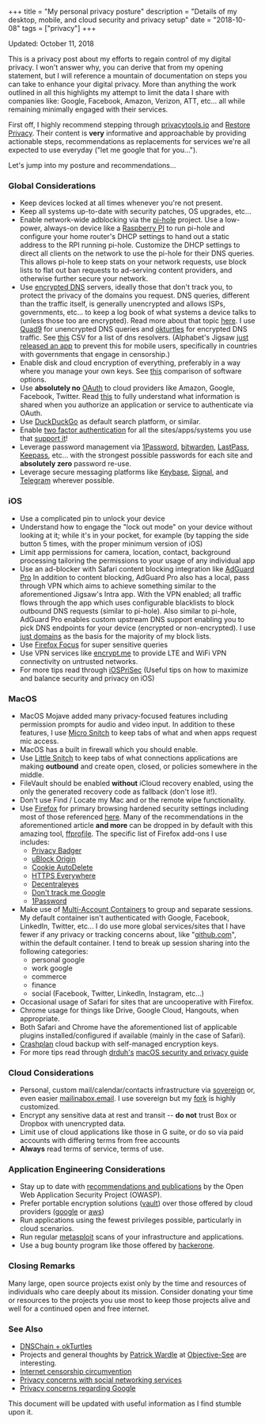 +++
title = "My personal privacy posture"
description = "Details of my desktop, mobile, and cloud security and privacy setup"
date = "2018-10-08"
tags = ["privacy"]
+++

Updated: October 11, 2018

This is a privacy post about my efforts to regain control of my digital privacy.
I won't answer why, you can derive that from my opening statement, but I will reference a mountain
of documentation on steps you can take to enhance your digital privacy. More than anything
the work outlined in all this highlights my attempt to limit the data I share with companies like: 
Google, Facebook, Amazon, Verizon, ATT, etc... all while remaining minimally engaged with their services. 

First off, I highly recommend stepping through [privacytools.io](https://www.privacytools.io/) and [Restore Privacy](https://restoreprivacy.com). Their content is **very**
informative and approachable by providing actionable steps, recommendations as replacements
for services we're all expected to use everyday ("let me google that for you...").

Let's jump into my posture and recommendations...
   
### Global Considerations

- Keep devices locked at all times whenever you're not present. 
- Keep all systems up-to-date with security patches, OS upgrades, etc...
- Enable network-wide adblocking via the [pi-hole](https://pi-hole.net) project. Use a low-power, always-on device like
a [Raspberry PI](https://www.raspberrypi.org/) to run pi-hole and configure your home router's DHCP settings to hand out a static
address to the RPI running pi-hole. Customize the DHCP settings to direct all clients on the network
to use the pi-hole for their DNS queries. This allows pi-hole to keep stats on your network
requests, use block lists to flat out ban requests to ad-serving content providers, and otherwise
further secure your network.
- Use [encrypted DNS](https://en.wikipedia.org/wiki/DNSCrypt) servers, ideally those that don't track you,
to protect the privacy of the domains you request. DNS queries, different than the traffic itself, is generally unencrypted and allows
ISPs, governments, etc... to keep a log book of what systems a device talks to (unless those too are encrypted).
Read more about that topic [here](https://arstechnica.com/information-technology/2018/04/how-to-keep-your-isps-nose-out-of-your-browser-history-with-encrypted-dns/). I use [Quad9](https://en.wikipedia.org/wiki/Quad9) for unencrypted DNS queries
and [okturtles](https://okturtles.org) for encrypted DNS traffic. See [this](https://github.com/dyne/dnscrypt-proxy/blob/master/dnscrypt-resolvers.csv)
CSV for a list of dns resolvers. (Alphabet's Jigsaw [just released an app](https://techcrunch.com/2018/10/03/googles-cyber-unit-jigsaw-introduces-intra-a-security-app-dedicated-to-busting-censorship/amp/) to prevent this for mobile
users, specifically in countries with governments that engage in censorship.)
- Enable disk and cloud encryption of everything, preferably in a way where you manage your own keys. See [this](https://en.wikipedia.org/wiki/Comparison_of_disk_encryption_software) comparison of software options.  
- Use **absolutely no** [OAuth](https://en.wikipedia.org/wiki/OAuth) to cloud providers like Amazon, Google, Facebook, Twitter. Read [this](https://lifehacker.com/5918086/understanding-oauth-what-happens-when-you-log-into-a-site-with-google-twitter-or-facebook)
to fully understand what information is shared when you authorize an application or service to authenticate
via OAuth.
- Use [DuckDuckGo](https://duckduckgo.com/) as default search platform, or similar.
- Enable [two factor authentication](https://en.wikipedia.org/wiki/Two-factor_authentication) for all the sites/apps/systems you use
that [support it](https://twofactorauth.org/)!
- Leverage password management via [1Password](https://1password.com/), [bitwarden](https://bitwarden.com), [LastPass](https://www.lastpass.com), [Keepass](https://keepass.info), etc... with
the strongest possible passwords for each site and **absolutely zero** password re-use.
- Leverage secure messaging platforms like [Keybase](https://keybase.io), [Signal](https://www.signal.org), and [Telegram](https://telegram.org) wherever possible.

### iOS

- Use a complicated pin to unlock your device
- Understand how to engage the "lock out mode" on your device without looking at it; while it's
in your pocket, for example (by tapping the side button 5 times, with the proper minimum version of iOS)
- Limit app permissions for camera, location, contact, background processing tailoring the permissions
to your usage of any individual app 
- Use an ad-blocker with Safari content blocking integration like [AdGuard Pro](https://adguard.com/en/adguard-ios-pro/overview.html)
In addition to content blocking, AdGuard Pro also has a local, pass through VPN which aims to
achieve something similar to the aforementioned Jigsaw's Intra app. With the VPN enabled; all traffic
flows through the app which uses configurable blacklists to block outbound DNS requests (similar to pi-hole).
Also similar to pi-hole, AdGuard Pro enables custom upstream DNS support enabling you to pick
DNS endpoints for your device (encrypted or non-encrypted). I use [just domains](https://github.com/justdomains/blocklists)
as the basis for the majority of my block lists.
- Use [Firefox Focus](https://www.mozilla.org/en-US/firefox/mobile/) for super sensitive queries
- Use VPN services like [encrypt.me](https://encrypt.me/) to provide LTE and WiFi VPN connectivity on untrusted networks.
- For more tips read through [iOSPriSec](https://github.com/harleo/iOSPriSec) (Useful tips on how to maximize and balance security and privacy on iOS)

### MacOS

- MacOS Mojave added many privacy-focused features including permission prompts for audio
and video input. In addition to these features, I use [Micro Snitch](https://obdev.at/products/microsnitch/index.html) to keep
tabs of what and when apps request mic access.
- MacOS has a built in firewall which you should enable.
- Use [Little Snitch](https://obdev.at/products/littlesnitch/index.html) to keep tabs of what
connections applications are making **outbound** and create open, closed, or policies somewhere
in the middle.  
- FileVault should be enabled **without** iCloud recovery enabled, using the only the generated
recovery code as fallback (don't lose it!).
- Don't use Find / Locate my Mac and or the remote wipe functionality. 
- Use [Firefox](https://www.mozilla.org/en-US/firefox/new/) for primary browsing hardened
security settings including most of those referenced [here](https://www.privacytools.io/#addons).
Many of the recommendations in the aforementioned article **and more** can be dropped in by default
with this amazing tool, [ffprofile](https://ffprofile.com/). The specific list of Firefox add-ons I use includes:  
    - [Privacy Badger](https://www.eff.org/privacybadger)
    - [uBlock Origin](https://addons.mozilla.org/firefox/addon/ublock-origin/)
    - [Cookie AutoDelete](https://addons.mozilla.org/firefox/addon/cookie-autodelete)
    - [HTTPS Everywhere](https://www.eff.org/https-everywhere)
    - [Decentraleyes](https://addons.mozilla.org/firefox/addon/decentraleyes/)
    - [Don't track me Google](https://github.com/Rob--W/dont-track-me-google)
    - [1Password](https://1password.com)
- Make use of [Multi-Account Containers](https://support.mozilla.org/en-US/kb/containers) to group and separate sessions. My default
 container isn't authenticated with Google, Facebook, LinkedIn, Twitter, etc... I do use more
 global services/sites that I have fewer if any privacy or tracking concerns about, like "[github.com](https://github.com)",
 within the default container. I tend to break up session sharing into the following categories:
    - personal google
    - work google
    - commerce
    - finance
    - social (Facebook, Twitter, LinkedIn, Instagram, etc...)    
- Occasional usage of Safari for sites that are uncooperative with Firefox.
- Chrome usage for things like Drive, Google Cloud, Hangouts, when appropriate.
- Both Safari and Chrome have the aforementioned list of applicable plugins installed/configured
if available (mainly in the case of Safari). 
- [Crashplan](https://www.crashplan.com/en-us/) cloud backup with self-managed encryption keys.
- For more tips read through [drduh's](https://github.com/drduh) [macOS security and privacy guide](https://github.com/drduh/macOS-Security-and-Privacy-Guide)
  
### Cloud Considerations

- Personal, custom mail/calendar/contacts infrastructure via [sovereign](https://github.com/sovereign/sovereign) or, even easier [mailinabox.email](https://mailinabox.email/). I use sovereign but my [fork](https://github.com/joshdurbin/sovereign) is highly customized. 
- Encrypt any sensitive data at rest and transit -- **do not** trust Box or Dropbox with unencrypted data.
- Limit use of cloud applications like those in G suite, or do so via paid accounts with differing terms from free accounts
- **Always** read terms of service, terms of use.

### Application Engineering Considerations

- Stay up to date with [recommendations and publications](https://en.wikipedia.org/wiki/OWASP) by the Open Web Application Security Project (OWASP).
- Prefer portable encryption solutions ([vault](https://www.vaultproject.io/)) over those offered by cloud providers ([google](https://cloud.google.com/kms/) or [aws](https://docs.aws.amazon.com/kms/index.html))
- Run applications using the fewest privileges possible, particularly in cloud scenarios.
- Run regular [metasploit](https://www.metasploit.com) scans of your infrastructure and applications.  
- Use a bug bounty program like those offered by [hackerone](https://www.hackerone.com).

### Closing Remarks

Many large, open source projects exist only by the time and resources of individuals who care
deeply about its mission. Consider donating your time or resources to the projects you use
most to keep those projects alive and well for a continued open and free internet.

### See Also

- [DNSChain + okTurtles](https://okturtles.org/other/dnschain_okturtles_overview.pdf) 
- Projects and general thoughts by [Patrick Wardle](https://twitter.com/patrickwardle) at [Objective-See](https://objective-see.com/products.html) are interesting.
- [Internet censorship circumvention](https://en.wikipedia.org/wiki/Internet_censorship_circumvention)
- [Privacy concerns with social networking services](https://en.wikipedia.org/wiki/Privacy_concerns_with_social_networking_services)
- [Privacy concerns regarding Google](https://en.wikipedia.org/wiki/Privacy_concerns_regarding_Google)

This document will be updated with useful information as I find stumble upon it.     
